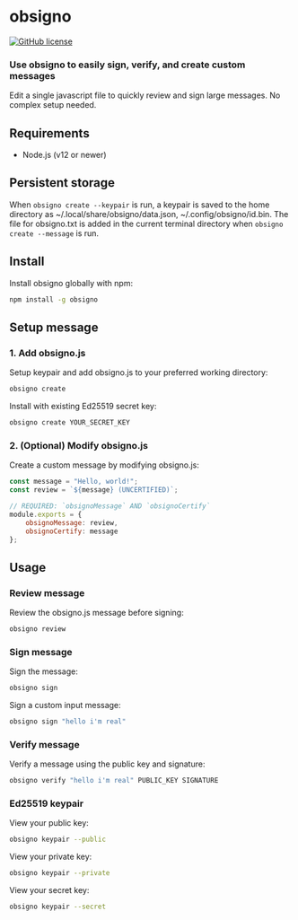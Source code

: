 # obsigno

[![GitHub license](https://img.shields.io/badge/license-MIT-blue.svg)](https://github.com/sahelars/obsigno/blob/master/LICENSE.md)

### Use obsigno to easily sign, verify, and create custom messages

Edit a single javascript file to quickly review and sign large messages. No complex setup needed.

## Requirements

- Node.js (v12 or newer)

## Persistent storage

When `obsigno create --keypair` is run, a keypair is saved to the home directory as ~/.local/share/obsigno/data.json, ~/.config/obsigno/id.bin. The file for obsigno.txt is added in the current terminal directory when `obsigno create --message` is run.

## Install

Install obsigno globally with npm:

```bash
npm install -g obsigno
```

## Setup message

### 1. Add obsigno.js

Setup keypair and add obsigno.js to your preferred working directory:

```bash
obsigno create
```

Install with existing Ed25519 secret key:

```bash
obsigno create YOUR_SECRET_KEY
```

### 2. (Optional) Modify obsigno.js

Create a custom message by modifying obsigno.js:

```js
const message = "Hello, world!";
const review = `${message} (UNCERTIFIED)`;

// REQUIRED: `obsignoMessage` AND `obsignoCertify`
module.exports = {
	obsignoMessage: review,
	obsignoCertify: message
};
```

## Usage

### Review message

Review the obsigno.js message before signing:

```bash
obsigno review
```

### Sign message

Sign the message:

```bash
obsigno sign
```

Sign a custom input message:

```bash
obsigno sign "hello i'm real"
```

### Verify message

Verify a message using the public key and signature:

```bash
obsigno verify "hello i'm real" PUBLIC_KEY SIGNATURE
```

### Ed25519 keypair

View your public key:

```bash
obsigno keypair --public
```

View your private key:

```bash
obsigno keypair --private
```

View your secret key:

```bash
obsigno keypair --secret
```
